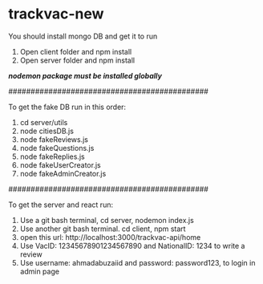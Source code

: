 # trackvac-new

You should install mongo DB and get it to run

1) Open client folder and npm install
2) Open server folder and npm install

***nodemon package must be installed globally***

#############################################

To get the fake DB run in this order:

1) cd server/utils
2) node citiesDB.js
3) node fakeReviews.js
4) node fakeQuestions.js
5) node fakeReplies.js
6) node fakeUserCreator.js
7) node fakeAdminCreator.js

#############################################

To get the server and react run:
1) Use a git bash terminal, cd server, nodemon index.js
2) Use another git bash terminal. cd client, npm start
3) open this url: http://localhost:3000/trackvac-api/home
4) Use VacID: 12345678901234567890 and NationalID: 1234 to write a review
5) Use username: ahmadabuzaiid and password: password123, to login in admin page
